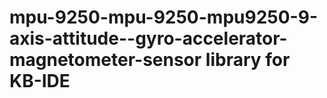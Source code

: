 # mpu-9250-mpu-9250-mpu9250-9-axis-attitude--gyro-accelerator-magnetometer-sensor library for KB-IDE
